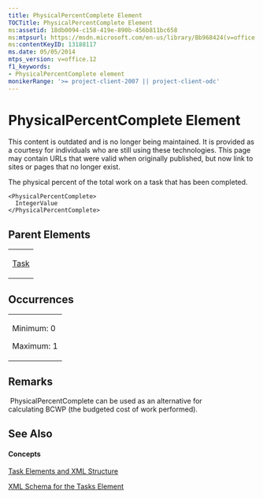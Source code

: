 ```yaml
---
title: PhysicalPercentComplete Element
TOCTitle: PhysicalPercentComplete Element
ms:assetid: 18db0094-c158-419e-890b-456b811bc658
ms:mtpsurl: https://msdn.microsoft.com/en-us/library/Bb968424(v=office.12)
ms:contentKeyID: 13188117
ms.date: 05/05/2014
mtps_version: v=office.12
f1_keywords:
- PhysicalPercentComplete element
monikerRange: '>= project-client-2007 || project-client-odc'
---
```


# PhysicalPercentComplete Element

This content is outdated and is no longer being maintained. It is provided as a courtesy for individuals who are still using these technologies. This page may contain URLs that were valid when originally published, but now link to sites or pages that no longer exist.

The physical percent of the total work on a task that has been completed.

    <PhysicalPercentComplete>
      IntegerValue
    </PhysicalPercentComplete>

## Parent Elements

<table>
<colgroup>
<col style="width: 100%" />
</colgroup>
<tbody>
<tr class="odd">
<td><p><a href="bb968487(v=office.12).md">Task</a></p></td>
</tr>
</tbody>
</table>

## Occurrences

<table>
<colgroup>
<col style="width: 100%" />
</colgroup>
<tbody>
<tr class="odd">
<td><p>Minimum: 0</p>
<p>Maximum: 1</p></td>
</tr>
</tbody>
</table>

## Remarks

 PhysicalPercentComplete can be used as an alternative for calculating BCWP (the budgeted cost of work performed).

## See Also

#### Concepts

[Task Elements and XML Structure](bb968475\(v=office.12\).md)

[XML Schema for the Tasks Element](bb968415\(v=office.12\).md)

